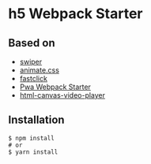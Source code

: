# h5 Webpack Starter
## Based on 
* [swiper](https://github.com/nolimits4web/Swiper)
* [animate.css](https://github.com/daneden/animate.css)
* [fastclick](https://github.com/ftlabs/fastclick)
* [Pwa Webpack Starter](https://github.com/cycjimmy/pwa-webpack-starter)
* [html-canvas-video-player](https://github.com/Stanko/html-canvas-video-player)

## Installation
```shell
$ npm install
# or
$ yarn install
```
